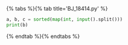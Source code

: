 {% tabs %}{% tab title='BJ_18414.py' %}

```py
a, b, c = sorted(map(int, input().split()))
print(b)
```

{% endtab %}{% endtabs %}
